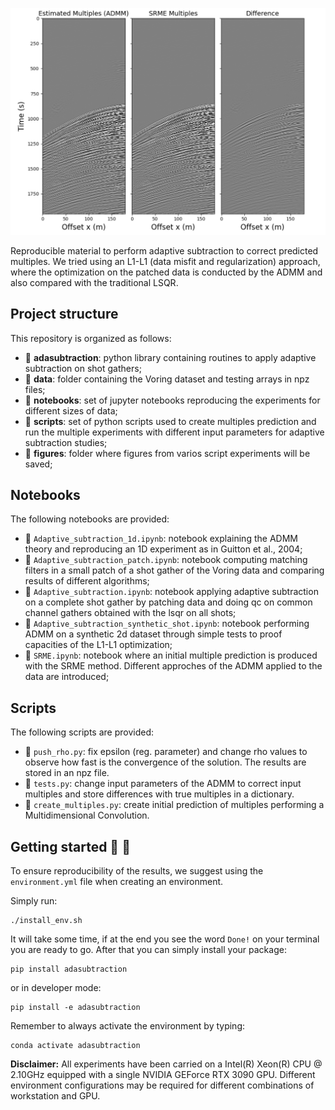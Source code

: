 ![LOGO](https://github.com/DIG-Kaust/Adaptive-subtraction/blob/master/figures/logo.png)

Reproducible material to perform adaptive subtraction to correct predicted multiples. We tried using an L1-L1 (data misfit and regularization) approach, where the optimization on the patched data is conducted by the ADMM and also compared with the traditional LSQR.

## Project structure
This repository is organized as follows:

* :open_file_folder: **adasubtraction**: python library containing routines to apply adaptive subtraction on shot gathers;
* :open_file_folder: **data**: folder containing the Voring dataset and testing arrays in npz files;
* :open_file_folder: **notebooks**: set of jupyter notebooks reproducing the experiments for different sizes of data;
* :open_file_folder: **scripts**: set of python scripts used to create multiples prediction and run the multiple experiments with different input parameters for adaptive subtraction studies; 
* :open_file_folder: **figures**: folder where figures from varios script experiments will be saved;

## Notebooks
The following notebooks are provided:

- :orange_book: ``Adaptive_subtraction_1d.ipynb``: notebook explaining the ADMM theory and reproducing an 1D experiment 
as in Guitton et al., 2004;
- :orange_book: ``Adaptive_subtraction_patch.ipynb``: notebook computing matching filters in a small patch of a shot gather of the
Voring data and comparing results of different algorithms;
- :orange_book: ``Adaptive_subtraction.ipynb``: notebook applying adaptive subtraction on a complete shot gather by patching data and doing qc on common channel gathers obtained with the lsqr on all shots;
- :orange_book: ``Adaptive_subtraction_synthetic_shot.ipynb``: notebook performing ADMM on a synthetic 2d dataset through simple tests to proof capacities of the L1-L1 optimization;
- :orange_book: ``SRME.ipynb``: notebook where an initial multiple prediction is produced with the SRME method. Different approches of the ADMM applied to the data are introduced;

## Scripts
The following scripts are provided:

- :orange_book: ``push_rho.py``: fix epsilon (reg. parameter) and change rho values to observe how fast is the convergence of the solution. The results are stored in an npz file.
- :orange_book: ``tests.py``: change input parameters of the ADMM to correct input multiples and store differences with true multiples in a dictionary.
- :orange_book: ``create_multiples.py``: create initial prediction of multiples performing a Multidimensional Convolution.

## Getting started :space_invader: :robot:
To ensure reproducibility of the results, we suggest using the `environment.yml` file when creating an environment.

Simply run:
```
./install_env.sh
```
It will take some time, if at the end you see the word `Done!` on your terminal you are ready to go. After that you can simply install your package:
```
pip install adasubtraction
```
or in developer mode:
```
pip install -e adasubtraction
```

Remember to always activate the environment by typing:
```
conda activate adasubtraction
```

**Disclaimer:** All experiments have been carried on a Intel(R) Xeon(R) CPU @ 2.10GHz equipped with a single NVIDIA GEForce RTX 3090 GPU. Different environment 
configurations may be required for different combinations of workstation and GPU.
